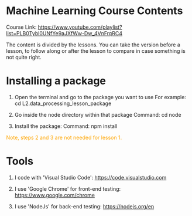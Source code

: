 # Machine Learning Course Contents
Course Link: https://www.youtube.com/playlist?list=PLB0Tybl0UNfYe9aJXfWw-Dw_4VnFrqRC4

The content is divided by the lessons. You can take the version before a lesson, to follow along or after the lesson to compare in case something is not quite right.


# Installing a package

1. Open the terminal and go to the package you want to use
For example: cd L2.data_processing_lesson_package

2. Go inside the node directory within that package
Command: cd node

3. Install the package:
Command: npm install

<font color="orange"> Note, steps 2 and 3 are not needed for lesson 1. </font>


# Tools

1. I code with 'Visual Studio Code':
https://code.visualstudio.com

2. I use 'Google Chrome' for front-end testing:
https://www.google.com/chrome

3. I use 'NodeJs' for back-end testing:
https://nodejs.org/en
